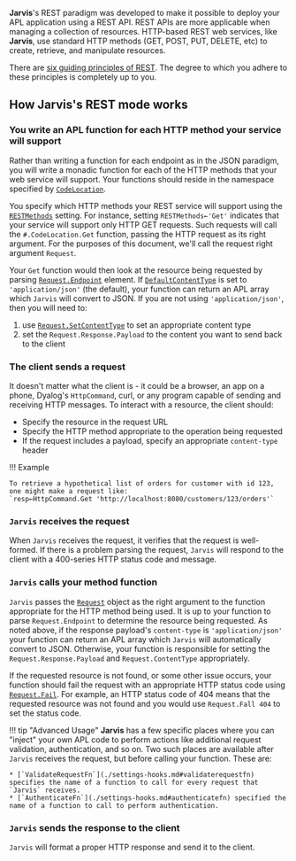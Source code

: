 **Jarvis**'s REST paradigm was developed to make it possible to deploy your APL application using a REST API. REST APIs are more applicable when managing a collection of resources. HTTP-based REST web services, like **Jarvis**, use standard HTTP methods (GET, POST, PUT, DELETE, etc) to create, retrieve, and manipulate resources.

There are [six guiding principles of REST](https://en.wikipedia.org/wiki/REST#Architectural_constraints). The degree to which you adhere to these principles is completely up to you.

## How **Jarvis**'s REST mode works

### You write an APL function for each HTTP method your service will support
Rather than writing a function for each endpoint as in the JSON paradigm, you will write a monadic function for each of the HTTP methods that your web service will support. Your functions should reside in the namespace specified by [`CodeLocation`](settings-operational.md#codelocation). 

You specify which HTTP methods your REST service will support using the [`RESTMethods`](settings-rest.md#restmethods) setting. For instance, setting `RESTMethods←'Get'` indicates that your service will support only HTTP GET requests. Such requests will call the `#.CodeLocation.Get` function, passing the HTTP request as its right argument. For the purposes of this document, we'll call the request right argument `Request`.

Your `Get` function would then look at the resource being requested by parsing [`Request.Endpoint`](httprequest.md#endpoint) element. If [`DefaultContentType`](.settings-operational.md#defaultcontenttype) is set to `'application/json'` (the default), your function can return an APL array which `Jarvis` will convert to JSON. If you are not using `'application/json'`, then you will need to:

1. use [`Request.SetContentType`](httprequest.md#contenttype) to set an appropriate content type
2. set the `Request.Response.Payload` to the content you want to send back to the client

### The client sends a request
It doesn't matter what the client is - it could be a browser, an app on a phone, Dyalog's `HttpCommand`, curl, or any program capable of sending and receiving HTTP messages. To interact with a resource, the client should:

* Specify the resource in the request URL
* Specify the HTTP method appropriate to the operation being requested
* If the request includes a payload, specify an appropriate `content-type` header 

!!! Example

    To retrieve a hypothetical list of orders for customer with id 123, one might make a request like: 
    `resp←HttpCommand.Get 'http://localhost:8080/customers/123/orders'`

### `Jarvis` receives the request
When `Jarvis` receives the request, it verifies that the request is well-formed. If there is a problem parsing the request, `Jarvis` will respond to the client with a 400-series HTTP status code and message.

### `Jarvis` calls your method function
`Jarvis` passes the [`Request`](./reference.md#request) object as the right argument to the function appropriate for the HTTP method being used. It is up to your function to parse `Request.Endpoint` to determine the resource being requested. As noted above, if the response payload's `content-type` is `'application/json'` your function can return an APL array which `Jarvis` will automatically convert to JSON. Otherwise, your function is responsible for setting the `Request.Response.Payload` and `Request.ContentType` appropriately.

If the requested resource is not found, or some other issue occurs, your function should fail the request with an appropriate HTTP status code using [`Request.Fail`](./httprequest.md#fail). For example, an HTTP status code of 404 means that the requested resource was not found and you would use `Request.Fall 404` to set the status code.

!!! tip "Advanced Usage"
    **Jarvis** has a few specific places where you can "inject" your own APL code to perform actions like additional request validation, authentication, and so on. Two such places are available after `Jarvis` receives the request, but before calling your function.  These are:
    
    * [`ValidateRequestFn`](./settings-hooks.md#validaterequestfn) specifies the name of a function to call for every request that `Jarvis` receives.
    * [`AuthenticateFn`](./settings-hooks.md#authenticatefn) specified the name of a function to call to perform authentication. 

### `Jarvis` sends the response to the client
`Jarvis` will format a proper HTTP response and send it to the client.